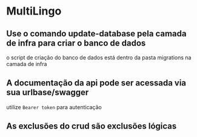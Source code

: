 # MultiLingo

## Use o comando update-database pela camada de infra para criar o banco de dados
o script de criação do banco de dados está dentro da pasta migrations na camada de infra

## A documentação da api pode ser acessada via sua urlbase/swagger
 utilize `Bearer token` para autenticação

## As exclusões do crud são exclusões lógicas


